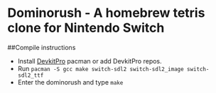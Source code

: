 # Dominorush - A homebrew tetris clone for Nintendo Switch

##Compile instructions

- Install [DevkitPro](https://devkitpro.org/wiki/Getting_Started) pacman or add
DevkitPro repos.
- Run `pacman -S gcc make switch-sdl2 switch-sdl2_image switch-sdl2_ttf`
- Enter the dominorush and type `make`
